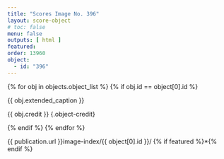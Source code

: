```yaml
---
title: "Scores Image No. 396"
layout: score-object
# toc: false
menu: false
outputs: [ html ]
featured: 
order: 13960
object:
  - id: "396"
---
```


{% for obj in objects.object_list %}
{% if obj.id == object[0].id %}

{{ obj.extended_caption }}

{{ obj.credit }} {.object-credit}

{% endif %}
{% endfor %}

<div class="object-credit object-url is-print-only">

{{ publication.url }}image-index/{{ object[0].id }}/ {% if featured %}*{% endif %}

</div>

